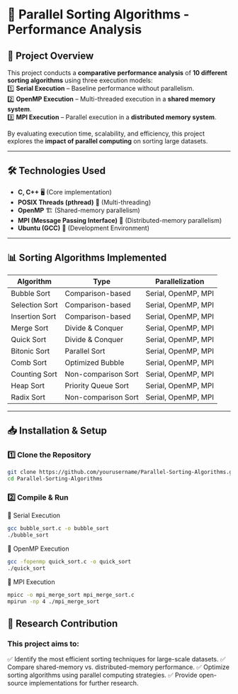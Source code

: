 # 🚀 Parallel Sorting Algorithms - Performance Analysis

## 📌 Project Overview
This project conducts a **comparative performance analysis** of **10 different sorting algorithms** using three execution models:  
1️⃣ **Serial Execution** – Baseline performance without parallelism.  
2️⃣ **OpenMP Execution** – Multi-threaded execution in a **shared memory system**.  
3️⃣ **MPI Execution** – Parallel execution in a **distributed memory system**.  

By evaluating execution time, scalability, and efficiency, this project explores the **impact of parallel computing** on sorting large datasets.

---

## 🛠️ Technologies Used
- **C, C++** 🖥️ (Core implementation)
- **POSIX Threads (pthread)** 🔀 (Multi-threading)
- **OpenMP** 🏗️ (Shared-memory parallelism)
- **MPI (Message Passing Interface)** 📡 (Distributed-memory parallelism)
- **Ubuntu (GCC)** 🐧 (Development Environment)

---

## 📊 Sorting Algorithms Implemented
| **Algorithm**      | **Type**             | **Parallelization** |
|--------------------|---------------------|---------------------|
| Bubble Sort       | Comparison-based    | Serial, OpenMP, MPI |
| Selection Sort    | Comparison-based    | Serial, OpenMP, MPI |
| Insertion Sort    | Comparison-based    | Serial, OpenMP, MPI |
| Merge Sort       | Divide & Conquer     | Serial, OpenMP, MPI |
| Quick Sort       | Divide & Conquer     | Serial, OpenMP, MPI |
| Bitonic Sort     | Parallel Sort        | Serial, OpenMP, MPI |
| Comb Sort        | Optimized Bubble     | Serial, OpenMP, MPI |
| Counting Sort    | Non-comparison Sort  | Serial, OpenMP, MPI |
| Heap Sort        | Priority Queue Sort  | Serial, OpenMP, MPI |
| Radix Sort       | Non-comparison Sort  | Serial, OpenMP, MPI |

---

## 📥 Installation & Setup
### **1️⃣ Clone the Repository**
```sh
git clone https://github.com/yourusername/Parallel-Sorting-Algorithms.git
cd Parallel-Sorting-Algorithms
```
### **2️⃣ Compile & Run**
🔹 Serial Execution
```sh
gcc bubble_sort.c -o bubble_sort
./bubble_sort
```
🔹 OpenMP Execution
```sh
gcc -fopenmp quick_sort.c -o quick_sort
./quick_sort
```

🔹 MPI Execution
```sh
mpicc -o mpi_merge_sort mpi_merge_sort.c
mpirun -np 4 ./mpi_merge_sort
```
## 🔬 Research Contribution
### **This project aims to:** 
✅ Identify the most efficient sorting techniques for large-scale datasets.
✅ Compare shared-memory vs. distributed-memory performance.
✅ Optimize sorting algorithms using parallel computing strategies.
✅ Provide open-source implementations for further research.
